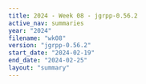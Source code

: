 ```yaml
---
title: 2024 - Week 08 - jgrpp-0.56.2
active_nav: summaries
year: "2024"
filename: "wk08"
version: "jgrpp-0.56.2"
start_date: "2024-02-19"
end_date: "2024-02-25"
layout: "summary"
---
```

